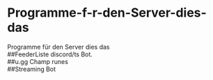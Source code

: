 # Programme-f-r-den-Server-dies-das
Programme für den Server dies das  
##FeederListe discord/ts Bot.  
##u.gg Champ runes  
##Streaming Bot  
